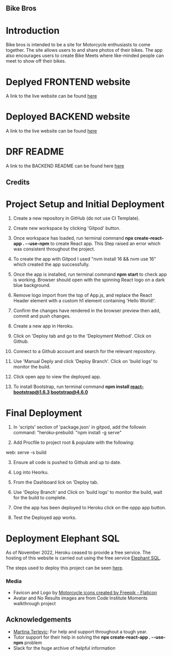 ## Bike Bros


# Introduction 

Bike bros is intended to be a site for Motorcycle enthusiasts to come together.
The site allows users to and share photos of their bikes. 
The app also encourages users to create Bike Meets where like-minded people can meet to show off their bikes. 

# Deplyed FRONTEND website 
A link to the live website can be found [here](https://fe-bike-bros.herokuapp.com/)

# Deployed BACKEND website 
A link to the live website can be found [here](https://bike-bros.herokuapp.com/)

# DRF README
A link to the BACKEND README can be found here [here](https://github.com/JoeQuigley1/pp5-drf-bike-brothers)

## Credits


# Project Setup and Initial Deployment

1. Create a new repository in GitHub (do not use CI Template).

2. Create new workspace by clicking 'Gitpod' button. 

3. Once workspace has loaded, run terminal command **npx create-react-app . --use-npm** to create React app. 
This Step raised an error which was consistent throughout the project. 

4. To create the app with Gitpod I used "nvm install 16 && nvm use 16" which created the app successfully. 

5. Once the app is installed, run terminal command **npm start** to check app is working. Browser should open with the spinning React logo on a dark blue background. 

6. Remove logo import from the top of App.js, and replace the React Header element with a custom h1 element containing 'Hello World!'. 

7. Confirm the changes have rendered in the browser preview then add, commit and push changes. 

8. Create a new app in Heroku. 

9. Click on 'Deploy tab and go to the 'Deployment Method'. Click on Github.

10. Connect to a Github account  and search for the relevant repository.

11. Use 'Manual Deply and click 'Deploy Branch'. Click on 'build logs' to monitor the build. 

12. Click open app to view the deployed app.

13. To install Bootstrap, run terminal command **npm install react-bootstrap@1.6.3 bootstrap@4.6.0**

# Final Deployment

1. In 'scripts' section of 'package.json' in gitpod, add the followin command: 
"heroku-prebuild: "npm install -g serve"

2. Add Procfile to project root & populate with the following:

web: serve -s build

3. Ensure all code is pushed to Github and up to date. 

4. Log into Heorku.

5. From the Dashboard lick on 'Deploy tab.

6. Use 'Deploy Branch' and Click on 'build logs' to monitor the build, wait for the build to complete. 

7. One the app has been deployed to Heroku click on the oppp app button. 

8. Test the Deployed app works. 


# Deployment Elephant SQL 

As of November 2022, Heroku ceased to provide a free service. The hosting of this website is carried out using the free service [Elephant SQL](https://www.elephantsql.com/). 

The steps used to deploy this project can be seen [here](https://code-institute-students.github.io/deployment-docs/30-pp4/django-01-create-a-database).

### Media

- Favicon and Logo by <a href="https://www.flaticon.com/free-icons/motorcycle" title="motorcycle icons">Motorcycle icons created by Freepik - Flaticon</a>
- Avatar and No Results images are from Code Institute Moments walkthrough project


## Acknowledgements 


- [Martina Terlevic](https://github.com/SephTheOverwitch): For help and support throughout a tough year.
- Tutor support for their help in solving the **npx create-react-app . --use-npm** problem
- Slack for the huge archive of helpful information
